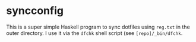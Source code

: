 # syncconfig

This is a super simple Haskell program to sync dotfiles using `reg.txt` in the outer directory. I use it via the `dfchk` shell script (see `[repo]/_bin/dfchk`. 
